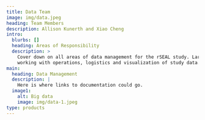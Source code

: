 ```yaml
---
title: Data Team
image: img/data.jpeg
heading: Team Members
description: Allison Kunerth and Xiao Cheng
intro:
  blurbs: []
  heading: Areas of Responsibility
  description: >
    Cover down on all areas of data management for the rSEAL study. Largely
    working with operations, logistics and visualization of study data.
main:
  heading: Data Management
  description: |
    Here is where links to documentation could go. 
  image1:
    alt: Big data
    image: img/data-1.jpeg
type: products
---
```

